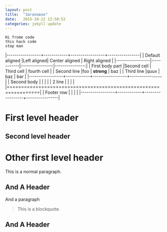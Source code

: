```yaml
---
layout: post
title:  "Заголовок"
date:   2015-10-22 12:50:52
categories: jekyll update
---
```

    Hi frome code
    this hack code
    stop man

|-----------------+------------+-----------------+----------------|
| Default aligned |Left aligned| Center aligned  | Right aligned  |
|-----------------|:-----------|:---------------:|---------------:|
| First body part |Second cell | Third cell      | fourth cell    |
| Second line     |foo         | **strong**      | baz            |
| Third line      |quux        | baz             | bar            |
|-----------------+------------+-----------------+----------------|
| Second body     |            |                 |                |
| 2 line          |            |                 |                |
|=================+============+=================+================|
| Footer row      |            |                 |                |
|-----------------+------------+-----------------+----------------|

First level header
==================

Second level header
------

   Other first level header
=


This is a normal
paragraph.

And A Header
------------
And a paragraph

> This is a blockquote.

And A Header
------------
